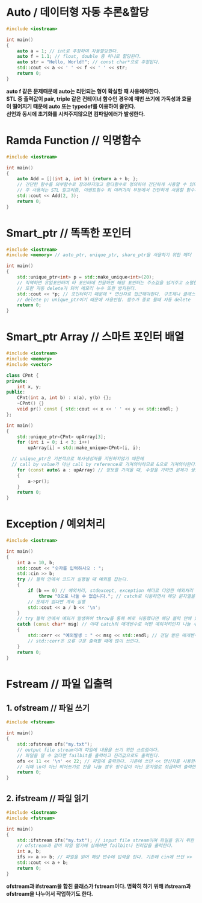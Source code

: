 # Auto / 데이터형 자동 추론&할당
```cpp
#include <iostream>

int main()
{
	auto a = 1; // int로 추정하여 자동할당한다.
	auto f = 1.1; // float, double 중 하나로 할당된다.
	auto str = "Hello, World!"; // const char*으로 추정된다.
	std::cout << a << ' ' << f << ' ' << str;
	return 0;
}
```
**auto f 같은 문제때문에 auto는 리턴되는 형이 확실할 때 사용해야한다.  
STL 중 출력값이 pair, triple 같은 컨테이너 함수인 경우에 매번 쓰기에 가독성과 효율이 떨어지기 때문에 auto 또는 typedef를 이용하여 줄인다.  
선언과 동시에 초기화를 시켜주지않으면 컴파일에러가 발생한다.**
# Ramda Function // 익명함수
```cpp
#include <iostream>

int main()
{
	auto Add = [](int a, int b) {return a + b; };
	// 간단한 함수를 외부함수로 정의하지않고 람다함수로 정의하여 간단하게 사용할 수 있다.
	// 주 사용처는 STL 알고리즘, 이벤트함수 외 여러가지 부분에서 간단하게 사용할 함수가 필요할때 사용한다.
	std::cout << Add(2, 3);
	return 0;
}
```
# Smart_ptr // 똑똑한 포인터
```cpp
#include <iostream>
#include <memory> // auto_ptr, unique_ptr, share_ptr을 사용하기 위한 헤더

int main()
{
	std::unique_ptr<int> p = std::make_unique<int>(20);
	// 직역하면 유일포인터며 타 포인터에 전달하면 해당 포인터는 주소값을 넘겨주고 소멸한다. (기본적으로 복사생성자를 지원하지않는다.)
	// 또한 자동 delete가 되어 메모리 누수 또한 방지된다.
	std::cout << *p; // 포인터이기 때문에 * 연산자로 접근해야한다. 구조체나 클래스일 경우 ->으로 접근해야한다.
	// delete p; unique_ptr이기 때문에 사용안함. 함수가 종료 될때 자동 delete
	return 0;
}
```

# Smart_ptr Array // 스마트 포인터 배열
```cpp
#include <iostream>
#include <memory>
#include <vector>

class CPnt {
private:
	int x, y;
public:
	CPnt(int a, int b) : x(a), y(b) {};
	~CPnt() {}
	void pr() const { std::cout << x << ' ' << y << std::endl; }
};

int main()
{
	std::unique_ptr<CPnt> upArray[3];
	for (int i = 0; i < 3; i++)
		upArray[i] = std::make_unique<CPnt>(i, i);

  // unique_ptr은 기본적으로 복사생성자를 지원하지않기 때문에
  // call by value가 아닌 call by reference로 가져와야하므로 &으로 가져와야한다.
	for (const auto& a : upArray) // 정보를 가져올 때, 수정을 가하면 문제가 생길 수도 있기때문에 const로 가지고 온다.
	{
		a->pr();
	}
	return 0;
}
```
# Exception / 예외처리
```cpp
#include <iostream>

int main()
{
	int a = 10, b;
	std::cout << "숫자를 입력하시오 : ";
	std::cin >> b;
	try // 블럭 안에서 코드가 실행될 때 예외를 잡는다.
	{
		if (b == 0) // 예외처리, stdexcept, exception 헤더로 다양한 예외처리 클래스를 이용/선언할 수 있다.
			throw "0으로 나눌 수 없습니다."; // catch로 이동하면서 해당 문자열을 전달한다.
		// 문제가 없다면 계속 실행
		std::cout << a / b << '\n';
	}
	// try 블럭 안에서 예외가 발생하여 throw를 통해 바로 이동했다면 해당 블럭 안에 있는 코드 실행
	catch (const char* msg) // 이때 catch의 매개변수로 어떤 예외처리인지 나눌 수 있다.
	{
		std::cerr << "예외발생 : " << msg << std::endl; // 전달 받은 매개변수를 출력한다.
		// std::cerr은 오류 구문 출력할 때에 많이 쓰인다.
	}
	return 0;
}
```
# Fstream // 파일 입출력
## 1. ofstream // 파일 쓰기
```cpp
#include <fstream>

int main()
{
	std::ofstream ofs("my.txt");
	// output file stream이며 파일에 내용을 쓰기 위한 스트림이다.
	// 파일을 열 수 없다면 failbit를 출력하고 진리값으로도 출력한다.
	ofs << 11 << '\n' << 22; // 파일에 출력한다. 기존에 쓰던 << 연산자를 사용한다.
	// 이때 \n이 아닌 띄어쓰기로 칸을 나눌 경우 정수값이 아닌 문자열로 취급하여 출력한다.
	return 0;
}
```
## 2. ifstream // 파일 읽기
```cpp
#include <iostream>
#include <fstream>

int main()
{
	std::ifstream ifs("my.txt"); // input file stream이며 파일을 읽기 위한 스트림이다.
	// ofstream과 같이 파일 열기에 실패하면 failbit나 진리값을 출력한다.
	int a, b;
	ifs >> a >> b; // 파일을 읽어 해당 변수에 입력을 한다. 기존에 cin에 쓰던 >> 연산자를 사용한다.
	std::cout << a + b;
	return 0;
}
```
**ofstream과 ifstream을 합친 클래스가 fstream이다. 명확히 하기 위해 ifstream과 ofstream을 나누어서 작업하기도 한다.**

